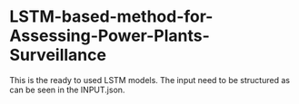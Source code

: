 # LSTM-based-method-for-Assessing-Power-Plants-Surveillance
This is the ready to used LSTM models. 
The input need to be structured as can be seen in the INPUT.json.
